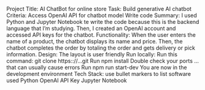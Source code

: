 Project Title: AI ChatBot for online store
Task: Build generative AI chatbot
Criteria: 
Access OpenAI API for chatbot model
Write code
Summary: 
I used Python and Jupyter Notebook te write the code because this is the backend language that I’m studying.  Then, I created an OpenAI account and accessed API keys for the chatbot.
Functionality: When the user enters the name of a product, the chatbot displays its name and price. Then, the chatbot completes the order by totaling the order and gets delivery or pick information.
Design: The layout is user friendly
Run locally: 
Run this command: git clone https:://…git
Run npm install
Double check your ports …that can usually cause errors
Run npm run start-dev
You are now in the development environment
Tech Stack: use bullet markers to list software used
Python
OpenAI API Key
Jupyter Notebook

